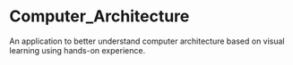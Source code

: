 # Computer_Architecture
An application to better understand computer architecture based on visual learning using hands-on experience.
